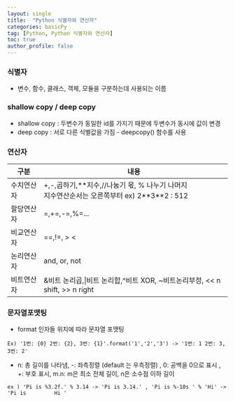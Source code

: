 ```yaml
---
layout: single
title:  "Python 식별자와 연산자"
categories: basicPy
tag: [Python, Python 식별자와 연산자]
toc: true
author_profile: false
---
```


  
### 식별자
* 변수, 함수, 클래스, 객체, 모듈을 구분하는데 사용되는 이름

### shallow copy / deep copy
* shallow copy : 두변수가 동일한 id를 가지기 때문에 두변수가 동시에 값이 변경
* deep copy : 서로 다른 식별값을 가짐 - deepcopy() 함수를 사용

### 연산자
|구분|내용|
|-|-|
|수치연산자|+,-,곱하기,\**지수,//나눔기 몫, % 나누기 나머지 <br> 지수연산순서는 오른쪽부터 ex) 2\**3\**2 : 512|
|할당연산자|=,+=,-=,%=...|
|비교연산자|==,!=, > <|
|논리연산자|and, or, not|
|비트연산자|&비트 논리곱,\|비트 논리합,^비트 XOR, ~비트논리부정, << n shift, >> n right |

### 문자열포맷팅
* format 인자들  위치에 따라 문자열  포맷팅
```{python}
Ex) '1번: {0} 2번: {2}, 3번: {1}'.format('1','2','3') -> '1번: 1 2번: 3, 3번: 2'
```
* n: 총 길이를 나타냄, -: 좌측정렬 (default 는 우측정렬) , 0: 공백을 0으로 표시 , +: 부호 표시, m.n: m은 최소 전체 길이, n은 소수점 이하 길이
```{python}
ex ) 'Pi is %3.2f.' % 3.14 -> 'Pi is 3.14.' , 'Pi is %-10s ' % 'Hi' -> 'Pi is         Hi '
```
  